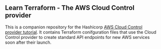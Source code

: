 ## Learn Terraform - The AWS Cloud Control provider

This is a companion repository for the Hashicorp [AWS Cloud Control provider
tutorial](https://developer.hashicorp.com/terraform/tutorials/aws/aws-cloud-control). It contains Terraform
conifguration files that use the Cloud Control provider to create
standard API endpoints for new AWS services soon after their launch.
